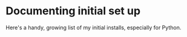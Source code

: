 # Documenting initial set up

Here's a handy, growing list of my initial installs, especially for Python.